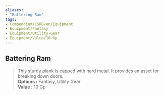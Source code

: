 ```yaml
---
aliases:
- "Battering Ram"
tags:
- Compendium/CSRD/en/Equipment
- Equipment/Fantasy
- Equipment/Utility-Gear
- Equipment/Value/10-Gp
---
```


  
## Battering Ram  
  
>This sturdy plank is capped with hard metal. It provides an asset for breaking down doors.  
> **Options :** Fantasy, Utility Gear  
> **Value :** 10 Gp